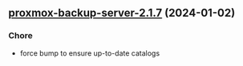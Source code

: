 

## [proxmox-backup-server-2.1.7](https://github.com/truecharts/charts/compare/proxmox-backup-server-2.1.6...proxmox-backup-server-2.1.7) (2024-01-02)

### Chore



- force bump to ensure up-to-date catalogs
